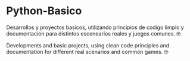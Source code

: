 # Python-Basico

Desarrollos y proyectos basicos, utilizando principios de codigo limpio y documentación para distintos escenearios reales y juegos comunes. 🤓

Developments and basic projects, using clean code principles and documentation for different real scenarios and common games. 🤓
